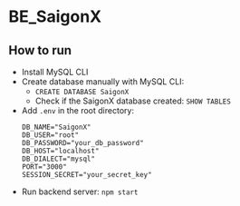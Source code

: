 # BE_SaigonX

## How to run
* Install MySQL CLI
* Create database manually with MySQL CLI:
    * `CREATE DATABASE SaigonX`
    * Check if the SaigonX database created: `SHOW TABLES`
* Add `.env` in the root directory:
    ```
    DB_NAME="SaigonX"
    DB_USER="root"
    DB_PASSWORD="your_db_password"
    DB_HOST="localhost"
    DB_DIALECT="mysql"
    PORT="3000"
    SESSION_SECRET="your_secret_key"
    ```
* Run backend server: `npm start`